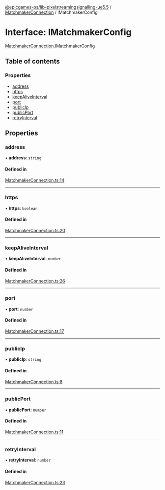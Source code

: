 [@epicgames-ps/lib-pixelstreamingsignalling-ue5.5](../README.md) / [MatchmakerConnection](../modules/MatchmakerConnection.md) / IMatchmakerConfig

# Interface: IMatchmakerConfig

[MatchmakerConnection](../modules/MatchmakerConnection.md).IMatchmakerConfig

## Table of contents

### Properties

- [address](MatchmakerConnection.IMatchmakerConfig.md#address)
- [https](MatchmakerConnection.IMatchmakerConfig.md#https)
- [keepAliveInterval](MatchmakerConnection.IMatchmakerConfig.md#keepaliveinterval)
- [port](MatchmakerConnection.IMatchmakerConfig.md#port)
- [publicIp](MatchmakerConnection.IMatchmakerConfig.md#publicip)
- [publicPort](MatchmakerConnection.IMatchmakerConfig.md#publicport)
- [retryInterval](MatchmakerConnection.IMatchmakerConfig.md#retryinterval)

## Properties

### address

• **address**: `string`

#### Defined in

[MatchmakerConnection.ts:14](https://github.com/mcottontensor/PixelStreamingInfrastructure/blob/branch/Signalling/src/MatchmakerConnection.ts#L14)

___

### https

• **https**: `boolean`

#### Defined in

[MatchmakerConnection.ts:20](https://github.com/mcottontensor/PixelStreamingInfrastructure/blob/branch/Signalling/src/MatchmakerConnection.ts#L20)

___

### keepAliveInterval

• **keepAliveInterval**: `number`

#### Defined in

[MatchmakerConnection.ts:26](https://github.com/mcottontensor/PixelStreamingInfrastructure/blob/branch/Signalling/src/MatchmakerConnection.ts#L26)

___

### port

• **port**: `number`

#### Defined in

[MatchmakerConnection.ts:17](https://github.com/mcottontensor/PixelStreamingInfrastructure/blob/branch/Signalling/src/MatchmakerConnection.ts#L17)

___

### publicIp

• **publicIp**: `string`

#### Defined in

[MatchmakerConnection.ts:8](https://github.com/mcottontensor/PixelStreamingInfrastructure/blob/branch/Signalling/src/MatchmakerConnection.ts#L8)

___

### publicPort

• **publicPort**: `number`

#### Defined in

[MatchmakerConnection.ts:11](https://github.com/mcottontensor/PixelStreamingInfrastructure/blob/branch/Signalling/src/MatchmakerConnection.ts#L11)

___

### retryInterval

• **retryInterval**: `number`

#### Defined in

[MatchmakerConnection.ts:23](https://github.com/mcottontensor/PixelStreamingInfrastructure/blob/branch/Signalling/src/MatchmakerConnection.ts#L23)
